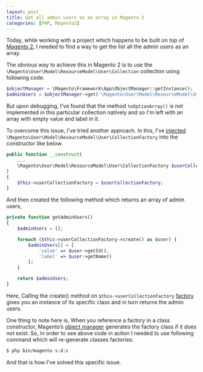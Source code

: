 ```yaml
---
layout: post
title: Get all admin users as an array in Magento 2
categories: [PHP, Magento2]
---
```


Today, while working with a project which happens to be bulit on top of [Magento 2](https://devdocs.magento.com/#/individual-contributors), I needed to find a way to get the list all the admin users as an array.

The obvious way to achieve this in Magento 2 is to use the `\Magento\User\Model\ResourceModel\User\Collection` collection using following code.

```php
$objectManager = \Magento\Framework\App\ObjectManager::getInstance();
$adminUsers = $objectManager->get('\Magento\User\Model\ResourceModel\User\Collection')->toOptionArray();
```

But upon debugging, I've found that the method `toOptionArray()` is not implemented in this particular collection natively and so I'm left with an array with empty value and label in it.

To overcome this issue, I've tried another approach. In this, I've [injected](https://devdocs.magento.com/guides/v2.0/extension-dev-guide/depend-inj.html) `\Magento\User\Model\ResourceModel\User\CollectionFactory` into the constructor like below.

```php
public function __construct(
    ...
    \Magento\User\Model\ResourceModel\User\CollectionFactory $userCollectionFactory
)
{
    $this->userCollectionFactory = $userCollectionFactory;
}
```

And then created the following method which returns an array of admin users,

```php
private function getAdminUsers()
{
    $adminUsers = [];

    foreach ($this->userCollectionFactory->create() as $user) {
        $adminUsers[] = [
            'value' => $user->getId(),
            'label' => $user->getName()
        ];
    }

    return $adminUsers;
}
```

Here, Calling the create() method on `$this->userCollectionFactory` [factory](https://devdocs.magento.com/guides/v2.0/extension-dev-guide/factories.html) gives you an instance of its specific class and in turn returns the admin users. 

One thing to note here is, When you reference a factory in a class constructor, Magento’s [object manager](https://devdocs.magento.com/guides/v2.0/extension-dev-guide/object-manager.html) generates the factory class if it does not exist. So, in order to see above code in action I needed to use following command which will re-generate classes factories:

```bash
$ php bin/magento s:d:c
``` 

And that is how I've solved this specific issue.
